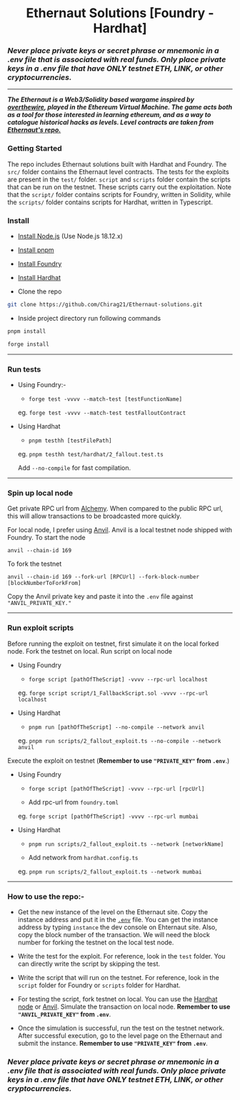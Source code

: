 # <h1 align="center"> Ethernaut Solutions [Foundry - Hardhat]</h1>

### _Never place private keys or secret phrase or mnemonic in a .env file that is associated with real funds. Only place private keys in a .env file that have ONLY testnet ETH, LINK, or other cryptocurrencies._

---

*__The Ethernaut is a Web3/Solidity based wargame inspired by [overthewire](https://overthewire.org), played in the Ethereum Virtual Machine. The game acts both as a tool for those interested in learning ethereum, and as a way to catalogue historical hacks as levels. Level contracts are taken from [Ethernaut's repo.](https://github.com/OpenZeppelin/ethernaut)__*

### Getting Started
The repo includes Ethernaut solutions built with Hardhat and Foundry. The `src/` folder contains the Ethernaut level contracts. The tests for the exploits are present in the `test/` folder. `script` and `scripts` folder contain the scripts that can be run on the testnet. These scripts carry out the exploitation.
Note that the `script/` folder contains scripts for Foundry, written in Solidity, while the `scripts/` folder contains scripts for Hardhat, written in Typescript.
### Install
- [Install Node.js](https://nodejs.org/en/) (Use Node.js 18.12.x)

- [Install pnpm](https://pnpm.io/installation)

- [Install Foundry](https://book.getfoundry.sh/getting-started/installation)

- [Install Hardhat](https://hardhat.org/hardhat-runner/docs/getting-started#installation)

- Clone the repo
```bash
git clone https://github.com/Chirag21/Ethernaut-solutions.git
```
- Inside project directory run following commands

```bash
pnpm install
```

```bash
forge install
```
---

### Run tests
- Using Foundry:-
     - ```
       forge test -vvvv --match-test [testFunctionName]
        ```
    
    eg. ```forge test -vvvv --match-test testFalloutContract```
    
- Using Hardhat
    - ```
      pnpm testhh [testFilePath]
      ```

    eg. ```pnpm testhh test/hardhat/2_fallout.test.ts```

    Add `--no-compile` for fast compilation.
    
---

### Spin up local node
Get private RPC url from [Alchemy](https://www.alchemy.com/overviews/private-rpc-endpoint). When compared to the public RPC url, this will allow transactions to be broadcasted more quickly. 

For local node, I prefer using [Anvil](https://book.getfoundry.sh/anvil/). Anvil is a local testnet node shipped with Foundry.
To start the node
```
anvil --chain-id 169
```
To fork the testnet
```
anvil --chain-id 169 --fork-url [RPCUrl] --fork-block-number [blockNumberToForkFrom]
```
Copy the Anvil private key and paste it into the `.env` file against `"ANVIL_PRIVATE_KEY."`

---

### Run exploit scripts
Before running the exploit on testnet, first simulate it on the local forked node.
Fork the testnet on local.
Run script on local node

- Using Foundry 
    - ```
      forge script [pathOfTheScript] -vvvv --rpc-url localhost
      ```
    
    eg. ```
      forge script script/1_FallbackScript.sol -vvvv --rpc-url localhost
      ```

- Using Hardhat
    - ```
      pnpm run [pathOfTheScript] --no-compile --network anvil
      ```
    
    eg. ```
      pnpm run scripts/2_fallout_exploit.ts --no-compile --network anvil
      ```

Execute the exploit on testnet (__Remember to use `"PRIVATE_KEY"` from `.env`__.)

- Using Foundry
    - ```
      forge script [pathOfTheScript] -vvvv --rpc-url [rpcUrl]
      ```
    - Add rpc-url from `foundry.toml`
    
    eg. ```
      forge script [pathOfTheScript] -vvvv --rpc-url mumbai
      ```

- Using Hardhat
    - ```
      pnpm run scripts/2_fallout_exploit.ts --network [networkName]
      ```
      
    - Add network from `hardhat.config.ts`
    
    eg. ```
      pnpm run scripts/2_fallout_exploit.ts --network mumbai
      ```
---

### How to use the repo:-
- Get the new instance of the level on the Ethernaut site. Copy the instance address and put it in the [`.env`](https://github.com/Chirag21/Ethernaut-solutions/blob/main/.evn-example) file. You can get the instance address by typing `instance` the dev console on Ehternaut site. Also, copy the block number of the transaction. We will need the block number for forking the testnet on the local test node.

- Write the test for the exploit. For reference, look in the `test` folder. You can directly write the script by skipping the test.

- Write the script that will run on the testnet. For reference, look in the `script` folder for Foundry or `scripts` folder for Hardhat. 
- For testing the script, fork testnet on local. You can use the [Hardhat node](https://hardhat.org/hardhat-network/docs/overview) or [Anvil](https://book.getfoundry.sh/anvil/). Simulate the transaction on local node. __Remember to use `"ANVIL_PRIVATE_KEY"` from `.env`__.

- Once the simulation is successful, run the test on the testnet network. After successful execution, go to the level page on the Ethernaut and submit the instance. __Remember to use `"PRIVATE_KEY"` from `.env`__.


### _Never place private keys or secret phrase or mnemonic in a .env file that is associated with real funds. Only place private keys in a .env file that have ONLY testnet ETH, LINK, or other cryptocurrencies._
